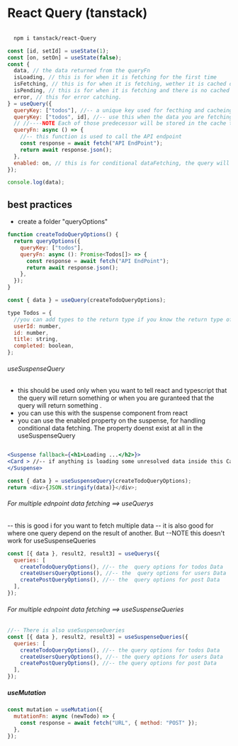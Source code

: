 # React Query (tanstack)

```bash

  npm i tanstack/react-Query
```

<!-- initialize the query client -->

<!-- wrap the app with the query client provider -->

<!-- useQuery hook-->

```js
const [id, setId] = useState(1);
const [on, setOn] = useState(false);
const {
  data, // the data returned from the queryFn
  isLoading, // this is for when it is fetching for the first time
  isFetching, // this is for when it is fetching, wether it is cached or not
  isPending, // this is for when it is fetching and there is no cached data (re-caching)
  error, // this for error catching.
} = useQuery({
  queryKey: ["todos"], //-- a unique key used for fecthing and cacheing data
  queryKey: ["todos", id], //-- use this when the data you are fetching dynamic(meaing that is varies based on something or some variable like id). This way every time the id changes and the component remounts the data will be re-fetched because the querykey is different from its predecessors.
  // //----NOTE Each of those predecessor will be stored in the cache to avoid re-fething of already fetched data
  queryFn: async () => {
    //-- this function is used to call the API endpoint
    const response = await fetch("API EndPoint");
    return await response.json();
  },
  enabled: on, // this is for conditional dataFetching, the query will run if it is set to true
});

console.log(data);
```

## best practices

- create a folder "queryOptions"

```js of createTodo in the queryOptions
function createTodoQueryOptions() {
  return queryOptions({
    queryKey: ["todos"],
    queryFn: async (): Promise<Todos[]> => {
      const response = await fetch("API EndPoint");
      return await response.json();
    },
  });
}

const { data } = useQuery(createTodoQueryOptions);

type Todos = {
  //you can add types to the return type if you know the return type of the data
  userId: number,
  id: number,
  title: string,
  completed: boolean,
};
```

###### useSuspenseQuery

- this should be used only when you want to tell react and typescript that the query will return something or when you are guranteed that the query will return something .
- you can use this with the suspense component from react
- you can use the enabled property on the suspense, for handling conditional data fetching. The property doenst exist at all in the useSuspenseQuery

```jsx

<Suspense fallback={<h1>Loading ...</h2>}>
<Card > //-- if anything is loading some unresolved data inside this Card component,the suspense will return the fallback
</Suspense>

```

```js In theCard component
const { data } = useSuspenseQuery(createTodoQueryOptions);
return <div>{JSON.stringify(data)}</div>;
```

###### For multiple ednpoint data fetching ==> useQuerys

-- this is good i for you want to fetch multiple data
-- it is also good for where one query depend on the result of another. But --NOTE this doesn't work for useSuspenseQueries

```js In theCard component
const [{ data }, result2, result3] = useQuerys({
  queries: [
    createTodoQueryOptions(), //-- the  query options for todos Data
    createUsersQueryOptions(), //-- the  query options for users Data
    createPostQueryOptions(), //-- the  query options for post Data
  ],
});
```

###### For multiple ednpoint data fetching ==> useSuspenseQueries

```js
//-- There is also useSuspenseQueries
const [{ data }, result2, result3] = useSuspenseQueries({
  queries: [
    createTodoQueryOptions(), //-- the query options for todos Data
    createUsersQueryOptions(), //-- the query options for users Data
    createPostQueryOptions(), //-- the query options for post Data
  ],
});
```

##### useMutation

```js
const mutation = useMutation({
  mutationFn: async (newTodo) => {
    const response = await fetch("URL", { method: "POST" });
  },
});
```
